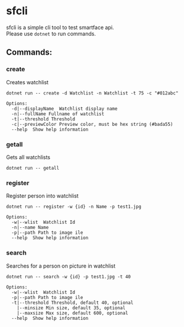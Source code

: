 # sfcli

sfcli is a simple cli tool to test smartface api.<br>
Please use ```dotnet``` to run commands.

## Commands:
### create
Creates watchlist
```
dotnet run -- create -d Watchlist -n Watchlist -t 75 -c "#012abc"
```
```
Options:
  -d|--displayName  Watchlist display name
  -n|--fullName Fullname of watchlist
  -t|--threshold Threshold
  -c|--previewColor Preview color, must be hex string (#bada55)
  --help  Show help information
```
### getall
Gets all watchlists
```
dotnet run -- getall
```
### register
Register person into watchlist
```
dotnet run -- register -w {id} -n Name -p test1.jpg
```
```
Options:
  -w|--wlist  Watchlist Id
  -n|--name Name
  -p|--path Path to image ile
  --help  Show help information
```
### search
Searches for a person on picture in watchlist
```
dotnet run -- search -w {id} -p test1.jpg -t 40
```
```
Options:
  -w|--wlist  Watchlist Id
  -p|--path Path to image ile
  -t|--threshold Threshold, default 40, optional
    |--minsize Min size, default 35, optional
    |--maxsize Max size, default 600, optional
  --help  Show help information
```